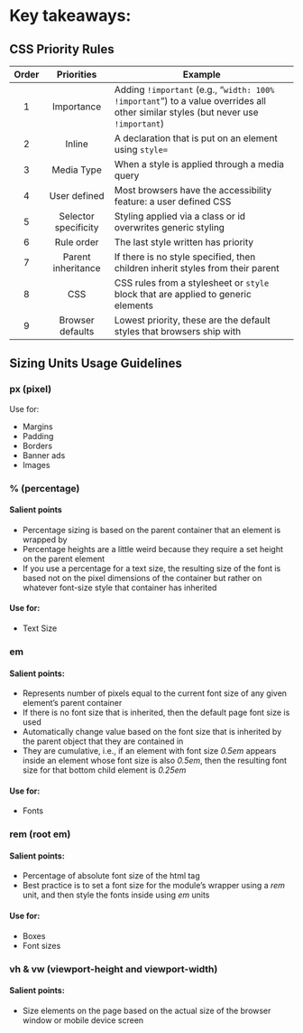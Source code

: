 # Key takeaways:

## CSS Priority Rules

| Order | Priorities | Example |
| :-------------: | :-------------: | ----- |
| 1 | Importance |	Adding `!important` (e.g., “`width: 100% !important`”) to a value overrides all other similar styles (but never use `!important`) |
| 2 |	Inline |	A declaration that is put on an element using `style=` |
| 3 |	Media Type |	When a style is applied through a media query |
| 4 |	User defined |	Most browsers have the accessibility feature: a user defined CSS |
| 5 |	Selector specificity |	Styling applied via a class or id overwrites generic styling |
| 6 |	Rule order |	The last style written has priority |
| 7 |	Parent inheritance |	If there is no style specified, then children inherit styles from their parent |
| 8 |	CSS |	CSS rules from a stylesheet or `style` block that are applied to generic elements |
| 9 |	Browser defaults |	Lowest priority, these are the default styles that browsers ship with |

## Sizing Units Usage Guidelines

### px (pixel)
Use for:
- Margins
- Padding
- Borders
- Banner ads
- Images

### % (percentage)
#### Salient points
- Percentage sizing is based on the parent container that an element is wrapped by
- Percentage heights are a little weird because they require a set height on the parent element
- If you use a percentage for a text size, the resulting size of the font is based not on the pixel dimensions of the container but rather on whatever font-size style that container has inherited
#### Use for:
- Text Size

### em
#### Salient points:
- Represents number of pixels equal to the current font size of any given element’s parent container
- If there is no font size that is inherited, then the default page font size is used
- Automatically change value based on the font size that is inherited by the parent object that they are contained in
- They are cumulative, i.e., if an element with font size *0.5em* appears inside an element whose font size is also *0.5em*, then the resulting font size for that bottom child element is *0.25em*
#### Use for:
- Fonts

### rem (root em)
#### Salient points:
- Percentage of absolute font size of the html tag
- Best practice is to set a font size for the module’s wrapper using a *rem* unit, and then style the fonts inside using *em* units
#### Use for:
- Boxes
- Font sizes

### vh & vw (viewport-height and viewport-width)
#### Salient points:
- Size elements on the page based on the actual size of the browser window or mobile device screen



